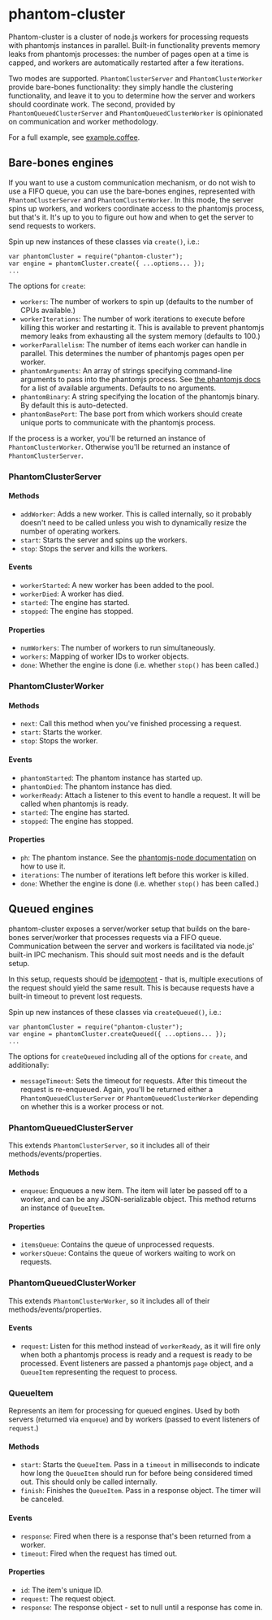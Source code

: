 # phantom-cluster

Phantom-cluster is a cluster of node.js workers for processing requests with
phantomjs instances in parallel. Built-in functionality prevents memory leaks
from phantomjs processes: the number of pages open at a time is capped, and
workers are automatically restarted after a few iterations.

Two modes are supported. `PhantomClusterServer` and `PhantomClusterWorker`
provide bare-bones functionality: they simply handle the clustering
functionality, and leave it to you to determine how the server and workers
should coordinate work. The second, provided by `PhantomQueuedClusterServer`
and `PhantomQueuedClusterWorker` is opinionated on communication and worker
methodology.

For a full example, see
[example.coffee](https://github.com/dailymuse/phantom-cluster/blob/master/example.coffee).

## Bare-bones engines

If you want to use a custom communication mechanism, or do not wish to use a
FIFO queue, you can use the bare-bones engines, represented with
`PhantomClusterServer` and `PhantomClusterWorker`. In this mode, the server
spins up workers, and workers coordinate access to the phantomjs process, but
that's it. It's up to you to figure out how and when to get the server to send
requests to workers.

Spin up new instances of these classes via `create()`, i.e.:

    var phantomCluster = require("phantom-cluster");
    var engine = phantomCluster.create({ ...options... });
    ...

The options for `create`:

* `workers`: The number of workers to spin up (defaults to the number of
  CPUs available.)
* `workerIterations`: The number of work iterations to execute before killing this
  worker and restarting it. This is available to prevent phantomjs memory
  leaks from exhausting all the system memory (defaults to 100.)
* `workerParallelism`: The number of items each worker can handle in parallel.
  This determines the number of phantomjs pages open per worker.
* `phantomArguments`: An array of strings specifying command-line arguments to
  pass into the phantomjs process. See
  [the phantomjs docs](https://github.com/ariya/phantomjs/wiki/API-Reference#command-line-options)
  for a list of available arguments. Defaults to no arguments.
* `phantomBinary`: A string specifying the location of the phantomjs binary.
  By default this is auto-detected.
* `phantomBasePort`: The base port from which workers should create unique
  ports to communicate with the phantomjs process.

If the process is a worker, you'll be returned an instance of
`PhantomClusterWorker`. Otherwise you'll be returned an instance of
`PhantomClusterServer`.

### PhantomClusterServer

#### Methods

* `addWorker`: Adds a new worker. This is called internally, so it probably
  doesn't need to be called unless you wish to dynamically resize the number
  of operating workers.
* `start`: Starts the server and spins up the workers.
* `stop`: Stops the server and kills the workers.

#### Events

* `workerStarted`: A new worker has been added to the pool.
* `workerDied`: A worker has died.
* `started`: The engine has started.
* `stopped`: The engine has stopped.

#### Properties

* `numWorkers`: The number of workers to run simultaneously.
* `workers`: Mapping of worker IDs to worker objects.
* `done`: Whether the engine is done (i.e. whether `stop()` has been called.)

### PhantomClusterWorker

#### Methods

* `next`: Call this method when you've finished processing a request.
* `start`: Starts the worker.
* `stop`: Stops the worker.

#### Events

* `phantomStarted`: The phantom instance has started up.
* `phantomDied`: The phantom instance has died.
* `workerReady`: Attach a listener to this event to handle a request. It will
  be called when phantomjs is ready.
* `started`: The engine has started.
* `stopped`: The engine has stopped.

#### Properties

* `ph`: The phantom instance. See the
  [phantomjs-node documentation](https://github.com/sgentle/phantomjs-node) on
  how to use it.
* `iterations`: The number of iterations left before this worker is killed.
* `done`: Whether the engine is done (i.e. whether `stop()` has been called.)

## Queued engines

phantom-cluster exposes a server/worker setup that builds on the bare-bones
server/worker that processes requests via a FIFO queue. Communication between
the server and workers is facilitated via node.js' built-in IPC mechanism.
This should suit most needs and is the default setup.

In this setup, requests should be
[idempotent](https://en.wikipedia.org/wiki/Idempotence) - that is, multiple
executions of the request should yield the same result. This is because
requests have a built-in timeout to prevent lost requests.

Spin up new instances of these classes via `createQueued()`, i.e.:

    var phantomCluster = require("phantom-cluster");
    var engine = phantomCluster.createQueued({ ...options... });
    ...

The options for `createQueued` including all of the options for `create`, and
additionally:

* `messageTimeout`: Sets the timeout for requests. After this timeout the
  request is re-enqueued. Again, you'll be returned either a
  `PhantomQueuedClusterServer` or `PhantomQueuedClusterWorker` depending on
  whether this is a worker process or not.

### PhantomQueuedClusterServer

This extends `PhantomClusterServer`, so it includes all of their
methods/events/properties.

#### Methods

* `enqueue`: Enqueues a new item. The item will later be passed off to a
  worker, and can be any JSON-serializable object. This method returns an
  instance of `QueueItem`.

#### Properties

* `itemsQueue`: Contains the queue of unprocessed requests.
* `workersQueue`: Contains the queue of workers waiting to work on requests.

### PhantomQueuedClusterWorker

This extends `PhantomClusterWorker`, so it includes all of their
methods/events/properties.

#### Events

* `request`: Listen for this method instead of `workerReady`, as it will fire
  only when both a phantomjs process is ready and a request is ready to be
  processed. Event listeners are passed a phantomjs `page` object, and a
  `QueueItem` representing the request to process.

### QueueItem

Represents an item for processing for queued engines. Used by both servers
(returned via `enqueue`) and by workers (passed to event listeners of
`request`.)

#### Methods

* `start`: Starts the `QueueItem`. Pass in a `timeout` in milliseconds to
  indicate how long the `QueueItem` should run for before being considered
  timed out. This should only be called internally.
* `finish`: Finishes the `QueueItem`. Pass in a response object. The timer
  will be canceled.

#### Events

* `response`: Fired when there is a response that's been returned from a
  worker.
* `timeout`: Fired when the request has timed out.

#### Properties

* `id`: The item's unique ID.
* `request`: The request object.
* `response`: The response object - set to null until a response has come in.

